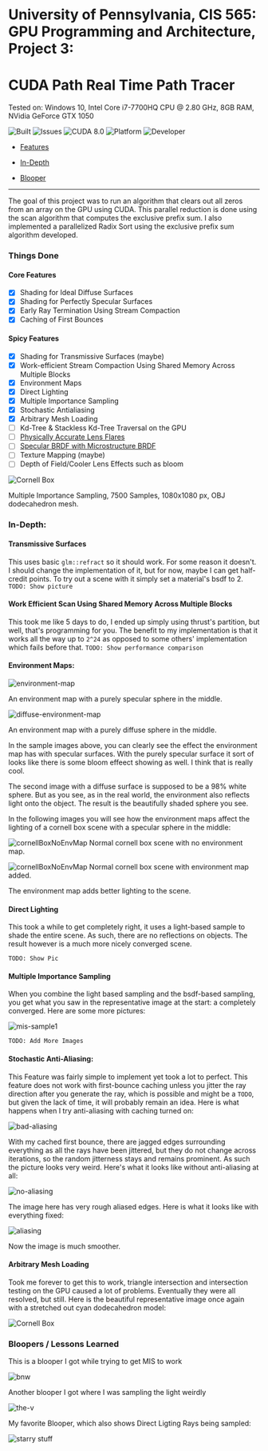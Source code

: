 # **University of Pennsylvania, CIS 565: GPU Programming and Architecture, Project 3:**

# **CUDA Path Real Time Path Tracer**





Tested on: Windows 10, Intel Core i7-7700HQ CPU @ 2.80 GHz, 8GB RAM, NVidia GeForce GTX 1050

 ![Built](https://img.shields.io/appveyor/ci/gruntjs/grunt.svg) ![Issues](https://img.shields.io/github/issues-raw/badges/shields/website.svg) ![CUDA 8.0](https://img.shields.io/badge/CUDA-8.0-green.svg?style=flat)  ![Platform](https://img.shields.io/badge/platform-Desktop-bcbcbc.svg)  ![Developer](https://img.shields.io/badge/Developer-Youssef%20Victor-0f97ff.svg?style=flat)




- [Features](#features)



- [In-Depth](#indepth)



- [Blooper](#blooper)
 

 

____________________________________________________


 
The goal of this project was to run an algorithm that clears out all zeros from an array on the GPU using CUDA. This parallel reduction is done using the scan algorithm that computes the exclusive prefix sum. I also implemented a parallelized Radix Sort using the exclusive prefix sum algorithm developed.



### Things Done

#### Core Features

 - [x] Shading for Ideal Diffuse Surfaces
 - [x] Shading for Perfectly Specular Surfaces
 - [x] Early Ray Termination Using Stream Compaction
 - [x] Caching of First Bounces

 #### Spicy Features
  - [x] Shading for Transmissive Surfaces (maybe)
  - [x] Work-efficient Stream Compaction Using Shared Memory Across Multiple Blocks
  - [x] Environment Maps
  - [x] Direct Lighting
  - [x] Multiple Importance Sampling
  - [x] Stochastic Antialiasing
  - [x] Arbitrary Mesh Loading
  - [ ] Kd-Tree & Stackless Kd-Tree Traversal on the GPU
  - [ ] [Physically Accurate Lens Flares](https://placeholderart.wordpress.com/2015/01/19/implementation-notes-physically-based-lens-flares/)
  - [ ] [Specular BRDF with Microstructure BRDF](https://people.eecs.berkeley.edu/~lingqi/publications/paper_glints2.pdf)
  - [ ] Texture Mapping (maybe)
  - [ ] Depth of Field/Cooler Lens Effects such as bloom
 
![Cornell Box](/img/cornellOBJ.png)

Multiple Importance Sampling, 7500 Samples, 1080x1080 px, OBJ dodecahedron mesh.



### In-Depth:

#### Transmissive Surfaces

This uses basic `glm::refract` so it should work. For some reason it doesn't. I should change the implementation of it, but for now, maybe I can get half-credit points. To try out a scene with it simply set a material's bsdf to 2.
`TODO: Show picture`

#### Work Efficient Scan Using Shared Memory Across Multiple Blocks

This took me like 5 days to do, I ended up simply using thrust's partition, but well, that's programming for you. The benefit to my implementation is that it works all the way up to `2^24` as opposed to some others' implementation which fails before that.
`TODO: Show performance comparison`

#### Environment Maps:

![environment-map](/img/envMap2.png)

An environment map with a purely specular sphere in the middle.

![diffuse-environment-map](/img/envMap.png)

An environment map with a purely diffuse sphere in the middle.

In the sample images above, you can clearly see the effect the environment map has with specular surfaces. With the purely specular surface it sort of looks like there is some bloom effeect showing as well. I think that is really cool.

The second image with a diffuse surface is supposed to be a 98% white sphere. But as you see, as in the real world, the environment also reflects light onto the object. The result is the beautifully shaded sphere you see.

In the following images you will see how the environment maps affect the lighting of a cornell box scene with a specular sphere in the middle:

![cornellBoxNoEnvMap](/img/cornellSpec.png)
Normal cornell box scene with no environment map.

![cornellBoxNoEnvMap](/img/cornellEnvSpec.png)
Normal cornell box scene with environment map added.

The environment map adds better lighting to the scene.


#### Direct Lighting

This took a while to get completely right, it uses a light-based sample to shade the entire scene. As such, there are no reflections on objects. The result however is a much more nicely converged scene.

`TODO: Show Pic`

#### Multiple Importance Sampling

When you combine the light based sampling and the bsdf-based sampling, you get what you saw in the representative image at the start: a completely converged. Here are some more pictures:

![mis-sample1](/img/cornellTwo.2017-10-01_21-11-00z.5000samp.png)

`TODO: Add More Images`

#### Stochastic Anti-Aliasing:

This Feature was fairly simple to implement yet took a lot to perfect. This feature does not work with first-bounce caching unless you jitter the ray direction after you generate the ray, which is possible and might be a `TODO`, but given the lack of time, it will probably remain an idea. Here is what happens when I try anti-aliasing with caching turned on:

![bad-aliasing](/img/cornell.2017-10-01_18-30-30z.5000samp.png)

With my cached first bounce, there are jagged edges surrounding everything as all the rays have been jittered, but they do not change across iterations, so the random jitterness stays and remains prominent. As such the picture looks very weird. Here's what it looks like without anti-aliasing at all:

![no-aliasing](/img/cornellTwo.2017-10-01_09-02-39z.5000samp.png)

The image here has very rough aliased edges. Here is what it looks like with everything fixed:

![aliasing](/img/cornellTwo.2017-10-01_21-11-00z.5000samp.png)

Now the image is much smoother.

#### Arbitrary Mesh Loading

Took me forever to get this to work, triangle intersection and intersection testing on the GPU caused a lot of problems. Eventually they were all resolved, but still. Here is the beautiful representative image once again with a stretched out cyan dodecahedron model:

![Cornell Box](/img/cornellOBJ.png)


### Bloopers / Lessons Learned

This is a blooper I got while trying to get MIS to work

![bnw](/img/bloopers/bnw.gif)

Another blooper I got where I was sampling the light weirdly

![the-v](/img/bloopers/v.gif)

My favorite Blooper, which also shows Direct Ligting Rays being sampled:

![starry stuff](/img/bloopers/starry.gif)

